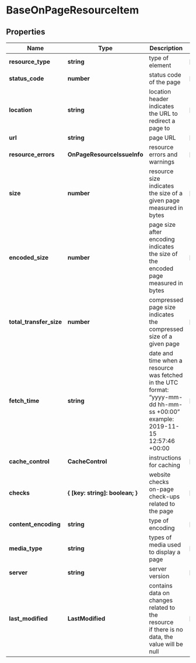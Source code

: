# BaseOnPageResourceItem

## Properties

| Name | Type | Description | Notes |
|------------ | ------------- | ------------- | -------------|
**resource_type** | **string** | type of element |[optional]|
**status_code** | **number** | status code of the page |[optional]|
**location** | **string** | location header<br>indicates the URL to redirect a page to |[optional]|
**url** | **string** | page URL |[optional]|
**resource_errors** | **OnPageResourceIssueInfo** | resource errors and warnings |[optional]|
**size** | **number** | resource size<br>indicates the size of a given page measured in bytes |[optional]|
**encoded_size** | **number** | page size after encoding<br>indicates the size of the encoded page measured in bytes |[optional]|
**total_transfer_size** | **number** | compressed page size<br>indicates the compressed size of a given page |[optional]|
**fetch_time** | **string** | date and time when a resource was fetched<br>in the UTC format: “yyyy-mm-dd hh-mm-ss +00:00”<br>example:<br>2019-11-15 12:57:46 +00:00 |[optional]|
**cache_control** | **CacheControl** | instructions for caching |[optional]|
**checks** | **{ [key: string]: boolean; }** | website checks<br>on-page check-ups related to the page |[optional]|
**content_encoding** | **string** | type of encoding |[optional]|
**media_type** | **string** | types of media used to display a page |[optional]|
**server** | **string** | server version |[optional]|
**last_modified** | **LastModified** | contains data on changes related to the resource<br>if there is no data, the value will be null |[optional]|